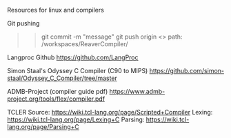 Resources for linux and compilers

Git pushing
>> git commit -m "message"
>> git push origin <<branch name>>
>> path: /workspaces/ReaverCompiler/

Langproc Github
https://github.com/LangProc

Simon Staal's Odyssey C Compiler (C90 to MIPS)
https://github.com/simon-staal/Odyssey_C_Compiler/tree/master

ADMB-Project (compiler guide pdf)
https://www.admb-project.org/tools/flex/compiler.pdf

TCLER
Source: https://wiki.tcl-lang.org/page/Scripted+Compiler
Lexing: https://wiki.tcl-lang.org/page/Lexing+C
Parsing: https://wiki.tcl-lang.org/page/Parsing+C